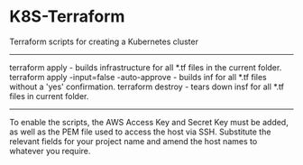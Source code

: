 # K8S-Terraform
Terraform scripts for creating a Kubernetes cluster
****
terraform apply - builds infrastructure for all *.tf files in the current folder.
terraform apply -input=false -auto-approve - builds inf for all *.tf files without a 'yes' confirmation.
terraform destroy - tears down insf for all *.tf files in current folder.
****
To enable the scripts, the AWS Access Key and Secret Key must be added, as well as the PEM file used to access the host via SSH. Substitute the relevant fields for your project name and amend the host names to whatever you require.
